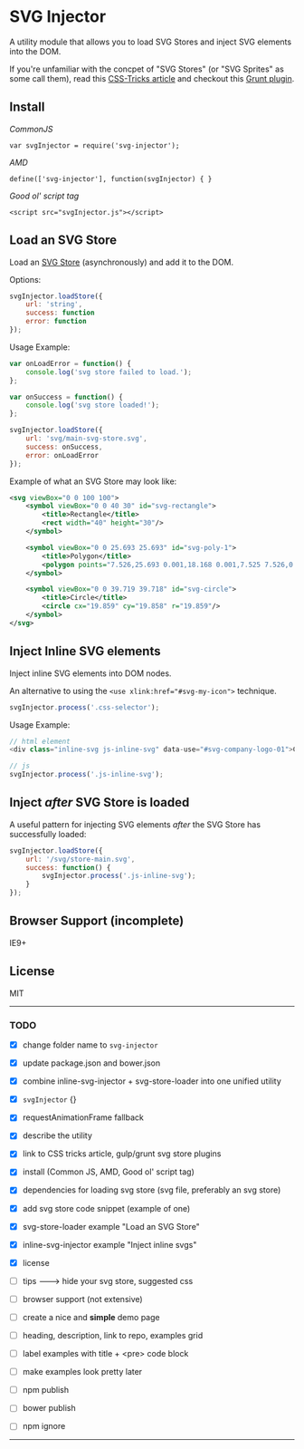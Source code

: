 

# SVG Injector

A utility module that allows you to load SVG Stores and inject SVG elements into the DOM.

If you're unfamiliar with the concpet of "SVG Stores" (or "SVG Sprites" as some call them), read this [CSS-Tricks article](https://css-tricks.com/svg-sprites-use-better-icon-fonts/) and checkout this [Grunt plugin](https://github.com/FWeinb/grunt-svgstore/).


## Install

*CommonJS*

    var svgInjector = require('svg-injector');


*AMD*

    define(['svg-injector'], function(svgInjector) { }


*Good ol' script tag*

    <script src="svgInjector.js"></script>



## Load an SVG Store

Load an [SVG Store](https://css-tricks.com/svg-sprites-use-better-icon-fonts/) (asynchronously) and add it to the DOM.

Options:

```js
svgInjector.loadStore({
    url: 'string',
    success: function
    error: function
});
```

Usage Example:
    
```js
var onLoadError = function() {
    console.log('svg store failed to load.');
};

var onSuccess = function() {
    console.log('svg store loaded!');
};

svgInjector.loadStore({
    url: 'svg/main-svg-store.svg',
    success: onSuccess,
    error: onLoadError
});
```

Example of what an SVG Store may look like:

```xml
<svg viewBox="0 0 100 100">
    <symbol viewBox="0 0 40 30" id="svg-rectangle">
        <title>Rectangle</title>
        <rect width="40" height="30"/>
    </symbol>

    <symbol viewBox="0 0 25.693 25.693" id="svg-poly-1">
        <title>Polygon</title>
        <polygon points="7.526,25.693 0.001,18.168 0.001,7.525 7.526,0 18.167,0 25.694,7.525 25.694,18.168 18.167,25.693"/>
    </symbol>

    <symbol viewBox="0 0 39.719 39.718" id="svg-circle">
        <title>Circle</title>
        <circle cx="19.859" cy="19.858" r="19.859"/>
    </symbol>
</svg>
```



## Inject Inline SVG elements

Inject inline SVG elements into DOM nodes.

An alternative to using the `<use xlink:href="#svg-my-icon">` technique.

```js
svgInjector.process('.css-selector');
```

Usage Example:

```js
// html element
<div class="inline-svg js-inline-svg" data-use="#svg-company-logo-01">Company Logo</div>

// js
svgInjector.process('.js-inline-svg');
```


## Inject *after* SVG Store is loaded

A useful pattern for injecting SVG elements *after* the SVG Store has successfully loaded: 

```js
svgInjector.loadStore({
    url: '/svg/store-main.svg',
    success: function() {
        svgInjector.process('.js-inline-svg');
    }
});
```


## Browser Support (incomplete)

IE9+


## License

MIT




***

### TODO

* [x] change folder name to `svg-injector`
* [x] update package.json and bower.json
* [x] combine inline-svg-injector + svg-store-loader into one unified utility
* [x] `svgInjector` {}
* [x] requestAnimationFrame fallback 

* [x] describe the utility
* [x] link to CSS tricks article, gulp/grunt svg store plugins
* [x] install (Common JS, AMD, Good ol' script tag)
* [x] dependencies for loading svg store (svg file, preferably an svg store)
* [x] add svg store code snippet (example of one)
* [x] svg-store-loader example "Load an SVG Store"
* [x] inline-svg-injector example "Inject inline svgs"
* [x] license
* [ ] tips ---> hide your svg store, suggested css
* [ ] browser support (not extensive)

* [ ] create a nice and **simple** demo page
* [ ] heading, description, link to repo, examples grid
* [ ] label examples with title + &lt;pre&gt; code block
* [ ] make examples look pretty later

* [ ] npm publish
* [ ] bower publish
* [ ] npm ignore

***


